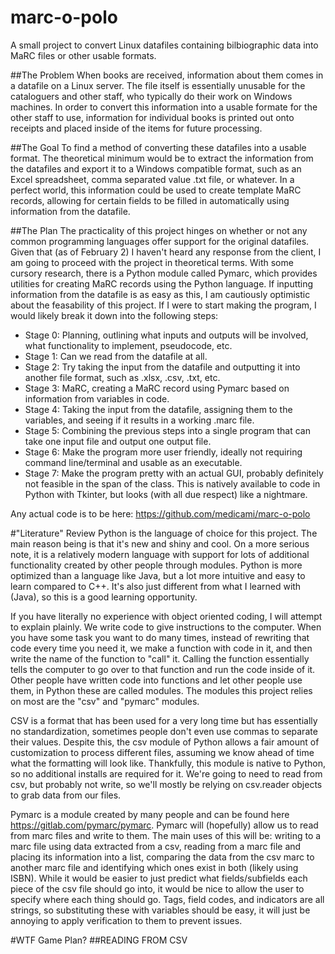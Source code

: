 # marc-o-polo
A small project to convert Linux datafiles containing bilbiographic data into MaRC files or other usable formats.

##The Problem
When books are received, information about them comes in a datafile on a Linux server. The file itself is essentially unusable for the cataloguers and other staff, who typically do their work on Windows machines. In order to convert this information into a usable formate for the other staff to use, information for individual books is printed out onto receipts and placed inside of the items for future processing.

##The Goal
To find a method of converting these datafiles into a usable format. The theoretical minimum would be to extract the information from the datafiles and export it to a Windows compatible format, such as an Excel spreadsheet, comma separated value .txt file, or whatever. In a perfect world, this information could be used to create template MaRC records, allowing for certain fields to be filled in automatically using information from the datafile.

##The Plan
The practicality of this project hinges on whether or not any common programming languages offer support for the original datafiles. Given that (as of February 2) I haven't heard any response from the client, I am going to proceed with the project in theoretical terms. With some cursory research, there is a Python module called Pymarc, which provides utilities for creating MaRC records using the Python language. If inputting information from the datafile is as easy as this, I am cautiously optimistic about the feasability of this project. If I were to start making the program, I would likely break it down into the following steps:

* Stage 0: Planning, outlining what inputs and outputs will be involved, what functionality to implement, pseudocode, etc.
* Stage 1: Can we read from the datafile at all.
* Stage 2: Try taking the input from the datafile and outputting it into another file format, such as .xlsx, .csv, .txt, etc.
* Stage 3: MaRC, creating a MaRC record using Pymarc based on information from variables in code.
* Stage 4: Taking the input from the datafile, assigning them to the variables, and seeing if it results in a working .marc file.
* Stage 5: Combining the previous steps into a single program that can take one input file and output one output file.
* Stage 6: Make the program more user friendly, ideally not requiring command line/terminal and usable as an executable.
* Stage 7: Make the program pretty with an actual GUI, probably definitely not feasible in the span of the class. This is natively available to code in Python with Tkinter, but looks (with all due respect) like a nightmare.

Any actual code is to be here: https://github.com/medicami/marc-o-polo

#"Literature" Review
Python is the language of choice for this project. The main reason being is that it's new and shiny and cool. On a more serious note, it is a relatively modern language with support for lots of additional functionality created by other people through modules. Python is more optimized than a language like Java, but a lot more intuitive and easy to learn compared to C++. It's also just different from what I learned with (Java), so this is a good learning opportunity.

If you have literally no experience with object oriented coding, I will attempt to explain plainly. We write code to give instructions to the computer. When you have some task you want to do many times, instead of rewriting that code every time you need it, we make a function with code in it, and then write the name of the function to "call" it. Calling the function essentially tells the computer to go over to that function and run the code inside of it. Other people have written code into functions and let other people use them, in Python these are called modules. The modules this project relies on most are the "csv" and "pymarc" modules.

CSV is a format that has been used for a very long time but has essentially no standardization, sometimes people don't even use commas to separate their values. Despite this, the csv module of Python allows a fair amount of customization to process different files, assuming we know ahead of time what the formatting will look like. Thankfully, this module is native to Python, so no additional installs are required for it. We're going to need to read from csv, but probably not write, so we'll mostly be relying on csv.reader objects to grab data from our files.

Pymarc is a module created by many people and can be found here https://gitlab.com/pymarc/pymarc. Pymarc will (hopefully) allow us to read from marc files and write to them. The main uses of this will be: writing to a marc file using data extracted from a csv, reading from a marc file and placing its information into a list, comparing the data from the csv marc to another marc file and identifying which ones exist in both (likely using ISBN). While it would be easier to just predict what fields/subfields each piece of the csv file should go into, it would be nice to allow the user to specify where each thing should go. Tags, field codes, and indicators are all strings, so substituting these with variables should be easy, it will just be annoying to apply verification to them to prevent issues.

#WTF Game Plan?
##READING FROM CSV
